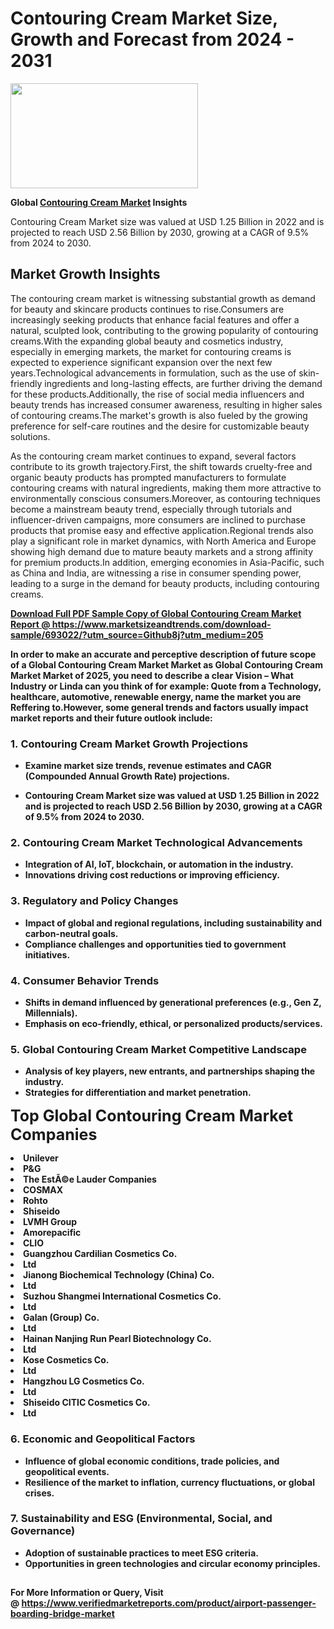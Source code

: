 <H1>Contouring Cream Market Size, Growth and Forecast from 2024 - 2031</H1><img class="aligncenter size-medium wp-image-584254" src="https://thirdeyenews.in/wp-content/uploads/2024/09/Global-Market-Research-300x168.jpeg" alt="" width="300" height="168" /><p><strong>Global&nbsp;<a href="https://www.marketsizeandtrends.com/download-sample/693022/?utm_source=Github8j?utm_medium=205">Contouring Cream Market</a> Insights</strong></p><p>Contouring Cream Market size was valued at USD 1.25 Billion in 2022 and is projected to reach USD 2.56 Billion by 2030, growing at a CAGR of 9.5% from 2024 to 2030.</p><p><h2>Market Growth Insights</h2> <p>The contouring cream market is witnessing substantial growth as demand for beauty and skincare products continues to rise.Consumers are increasingly seeking products that enhance facial features and offer a natural, sculpted look, contributing to the growing popularity of contouring creams.With the expanding global beauty and cosmetics industry, especially in emerging markets, the market for contouring creams is expected to experience significant expansion over the next few years.Technological advancements in formulation, such as the use of skin-friendly ingredients and long-lasting effects, are further driving the demand for these products.Additionally, the rise of social media influencers and beauty trends has increased consumer awareness, resulting in higher sales of contouring creams.The market's growth is also fueled by the growing preference for self-care routines and the desire for customizable beauty solutions.<strong><a href="#"></a></strong></p> <p>As the contouring cream market continues to expand, several factors contribute to its growth trajectory.First, the shift towards cruelty-free and organic beauty products has prompted manufacturers to formulate contouring creams with natural ingredients, making them more attractive to environmentally conscious consumers.Moreover, as contouring techniques become a mainstream beauty trend, especially through tutorials and influencer-driven campaigns, more consumers are inclined to purchase products that promise easy and effective application.Regional trends also play a significant role in market dynamics, with North America and Europe showing high demand due to mature beauty markets and a strong affinity for premium products.In addition, emerging economies in Asia-Pacific, such as China and India, are witnessing a rise in consumer spending power, leading to a surge in the demand for beauty products, including contouring creams.<strong><a href="#"></p><p><span class=""><strong>Download Full PDF Sample Copy of Global Contouring Cream Market Report</strong> @ <a href="https://www.marketsizeandtrends.com/download-sample/693022/?utm_source=Github8j?utm_medium=205" target="_blank">https://www.marketsizeandtrends.com/download-sample/693022/?utm_source=Github8j?utm_medium=205</a></span></p><p>In order to make an accurate and perceptive description of future scope of a Global&nbsp;Contouring Cream Market Market as Global&nbsp;Contouring Cream Market Market of 2025, you need to describe a clear Vision &ndash; What Industry or Linda can you think of for example: Quote from a Technology, healthcare, automotive, renewable energy, name the market you are Reffering to.However, some general trends and factors usually impact market reports and their future outlook include:</p><h3>1.&nbsp;<strong>Contouring Cream Market Growth Projections</strong></h3><ul><li>Examine market size trends, revenue estimates and CAGR (Compounded Annual Growth Rate) projections.</li><li><p>Contouring Cream Market size was valued at USD 1.25 Billion in 2022 and is projected to reach USD 2.56 Billion by 2030, growing at a CAGR of 9.5% from 2024 to 2030.</p></li></ul><h3>2.&nbsp;<strong>Contouring Cream Market Technological Advancements</strong></h3><ul><li>Integration of AI, IoT, blockchain, or automation in the industry.</li><li>Innovations driving cost reductions or improving efficiency.</li></ul><h3>3.&nbsp;<strong>Regulatory and Policy Changes</strong></h3><ul><li>Impact of global and regional regulations, including sustainability and carbon-neutral goals.</li><li>Compliance challenges and opportunities tied to government initiatives.</li></ul><h3>4.&nbsp;<strong>Consumer Behavior Trends</strong></h3><ul><li>Shifts in demand influenced by generational preferences (e.g., Gen Z, Millennials).</li><li>Emphasis on eco-friendly, ethical, or personalized products/services.</li></ul><h3>5.&nbsp;<strong>Global Contouring Cream Market Competitive Landscape</strong></h3><ul><li>Analysis of key players, new entrants, and partnerships shaping the industry.</li><li>Strategies for differentiation and market penetration.</li></ul><p data-pm-slice="1 1 []"><span style="color: inherit; font-family: inherit; font-size: 25px;">Top Global Contouring Cream Market Companies</span></p><div class="" data-test-id=""><p><li>Unilever</li><li> P&G</li><li> The EstÃ©e Lauder Companies</li><li> COSMAX</li><li> Rohto</li><li> Shiseido</li><li> LVMH Group</li><li> Amorepacific</li><li> CLIO</li><li> Guangzhou Cardilian Cosmetics Co.</li><li> Ltd</li><li> Jianong Biochemical Technology (China) Co.</li><li> Ltd</li><li> Suzhou Shangmei International Cosmetics Co.</li><li> Ltd</li><li> Galan (Group) Co.</li><li> Ltd</li><li> Hainan Nanjing Run Pearl Biotechnology Co.</li><li> Ltd</li><li> Kose Cosmetics Co.</li><li> Ltd</li><li> Hangzhou LG Cosmetics Co.</li><li> Ltd</li><li> Shiseido CITIC Cosmetics Co.</li><li> Ltd</li></p></div><h3>6.&nbsp;<strong>Economic and Geopolitical Factors</strong></h3><ul><li>Influence of global economic conditions, trade policies, and geopolitical events.</li><li>Resilience of the market to inflation, currency fluctuations, or global crises.</li></ul><h3>7.&nbsp;<strong>Sustainability and ESG (Environmental, Social, and Governance)</strong></h3><ul><li>Adoption of sustainable practices to meet ESG criteria.</li><li>Opportunities in green technologies and circular economy principles.</li></ul><h2><strong style="font-size: 14px;">For More Information or Query, Visit @&nbsp;</strong><a style="background-color: #ffffff; font-size: 14px;" href="https://www.marketsizeandtrends.com/report/contouring-cream-market/" target="_blank">https://www.verifiedmarketreports.com/product/airport-passenger-boarding-bridge-market</a></h2>